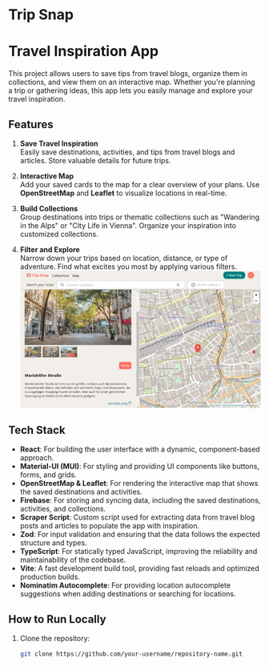 # Trip Snap

# Travel Inspiration App

This project allows users to save tips from travel blogs, organize them in collections, and view them on an interactive map. Whether you're planning a trip or gathering ideas, this app lets you easily manage and explore your travel inspiration.

## Features

1. **Save Travel Inspiration**  
   Easily save destinations, activities, and tips from travel blogs and articles. Store valuable details for future trips.

2. **Interactive Map**  
   Add your saved cards to the map for a clear overview of your plans. Use **OpenStreetMap** and **Leaflet** to visualize locations in real-time.

3. **Build Collections**  
   Group destinations into trips or thematic collections such as "Wandering in the Alps" or "City Life in Vienna". Organize your inspiration into customized collections.

4. **Filter and Explore**  
   Narrow down your trips based on location, distance, or type of adventure. Find what excites you most by applying various filters.
   ![Trip Detail](./src/images/trip_detail.webp)

## Tech Stack

- **React**: For building the user interface with a dynamic, component-based approach.
- **Material-UI (MUI)**: For styling and providing UI components like buttons, forms, and grids.
- **OpenStreetMap & Leaflet**: For rendering the interactive map that shows the saved destinations and activities.
- **Firebase**: For storing and syncing data, including the saved destinations, activities, and collections.
- **Scraper Script**: Custom script used for extracting data from travel blog posts and articles to populate the app with inspiration.
- **Zod**: For input validation and ensuring that the data follows the expected structure and types.
- **TypeScript**: For statically typed JavaScript, improving the reliability and maintainability of the codebase.
- **Vite**: A fast development build tool, providing fast reloads and optimized production builds.
- **Nominatim Autocomplete**: For providing location autocomplete suggestions when adding destinations or searching for locations.

## How to Run Locally

1. Clone the repository:

   ```bash
   git clone https://github.com/your-username/repository-name.git

